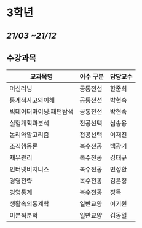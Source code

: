 # 3학년
## _21/03 ~21/12_

## 수강과목


|교과목명|이수 구분|담당교수|
|------|---|---|
|머신러닝|공통전선|한준희|
|통계적사고와이해|공통전선|박현숙|
|빅데이터마이닝:패턴탐색|공통전선|박현숙|
|실험계획과분석|전공선택|심송용|
|논리와알고리즘|전공선택|이재진|
|조직행동론|복수전공|백광기|
|재무관리|복수전공|김태규|
|인터넷비지니스|복수전공|민성환|
|경영전략|복수전공|김은정|
|경영통계|복수전공|정득|
|생활속의통계학|일반교양|이기원|
|미분적분학|일반교양|김동일|

